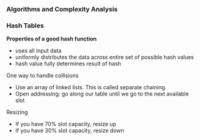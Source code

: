 ### Algorithms and Complexity Analysis

### Hash Tables

**Properties of a good hash function**

- uses all input data
- uniformly distributes the data across entire set of possible hash values
- hash value fully determines result of hash

One way to handle collisions

- Use an array of linked lists. This is called separate chaining.
- Open addressing: go along our table until we go to the next available slot

Resizing

- If you have 70% slot capacity, resize up
- If you have 30% slot capacity, resize down





